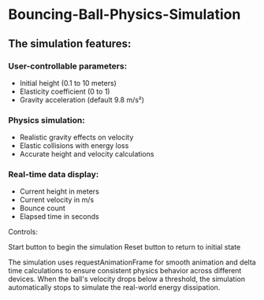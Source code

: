 # Bouncing-Ball-Physics-Simulation

## The simulation features:

### User-controllable parameters:

* Initial height (0.1 to 10 meters)
* Elasticity coefficient (0 to 1)
* Gravity acceleration (default 9.8 m/s²)


### Physics simulation:

* Realistic gravity effects on velocity
* Elastic collisions with energy loss
* Accurate height and velocity calculations


### Real-time data display:

* Current height in meters
* Current velocity in m/s
* Bounce count
* Elapsed time in seconds


Controls:

Start button to begin the simulation
Reset button to return to initial state



The simulation uses requestAnimationFrame for smooth animation and delta time calculations to ensure consistent physics behavior across different devices. When the ball's velocity drops below a threshold, the simulation automatically stops to simulate the real-world energy dissipation.
